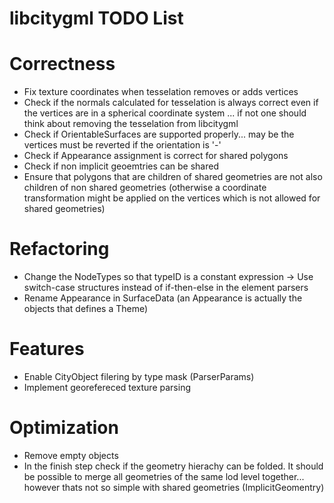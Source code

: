 # libcitygml TODO List

# Correctness
* Fix texture coordinates when tesselation removes or adds vertices
* Check if the normals calculated for tesselation is always correct even if the vertices are in a spherical coordinate system
  ... if not one should think about removing the tesselation from libcitygml 
* Check if OrientableSurfaces are supported properly... may be the vertices must be reverted if the orientation is '-'
* Check if Appearance assignment is correct for shared polygons
* Check if non implicit geoemtries can be shared
* Ensure that polygons that are children of shared geometries are not also children of non shared geometries (otherwise a coordinate transformation might be applied on the vertices which is not allowed for shared geometries)

# Refactoring
* Change the NodeTypes so that typeID is a constant expression -> Use switch-case structures instead of if-then-else in the element parsers
* Rename Appearance in SurfaceData (an Appearance is actually the objects that defines a Theme)

# Features
* Enable CityObject filering by type mask (ParserParams)
* Implement georefereced texture parsing

# Optimization
* Remove empty objects
* In the finish step check if the geometry hierachy can be folded. It should be possible to merge all geometries of the same lod level together... however thats not so simple with shared geometries (ImplicitGeomentry) 
